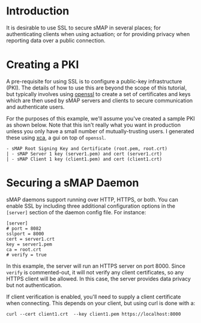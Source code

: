# Introduction #
It is desirable to use SSL to secure sMAP in several places; for authenticating clients when using actuation; or for providing privacy when reporting data over a public connection.

# Creating a PKI #
A pre-requisite for using SSL is to configure a public-key infrastructure (PKI).  The details of how to use this are beyond the scope of this tutorial, but typically involves using [openssl](http://www.openssl.org/) to create a set of certificates and keys which are then used by sMAP servers and clients to secure communication and authenticate users.

For the purposes of this example, we'll assume you've created a sample PKI as shown below.  Note that this isn't really what you want in production unless you only have a small number of mutually-trusting users.  I generated these using [xca](http://sourceforge.net/projects/xca/), a gui on top of `openssl`.

```
- sMAP Root Signing Key and Certificate (root.pem, root.crt)
| - sMAP Server 1 key (server1.pem) and cert (server1.crt)
| - sMAP Client 1 key (client1.pem) and cert (client1.crt)
```

# Securing a sMAP Daemon #

sMAP daemons support running over HTTP, HTTPS, or both.  You can enable SSL by including three additional configuration options in the `[server]` section of the daemon config file.  For instance:

```
[server]
# port = 8082
sslport = 8000
cert = server1.crt
key = server1.pem
ca = root.crt
# verify = true
```

In this example, the server will run an HTTPS server on port 8000.  Since `verify` is commented-out, it will not verify any client certificates, so any HTTPS client will be allowed.  In this case, the server provides data privacy but not authentication.

If client verification is enabled, you'll need to supply a client certificate when connecting.  This depends on your client, but using curl is done with a:

```
curl --cert client1.crt  --key client1.pem https://localhost:8000 
```